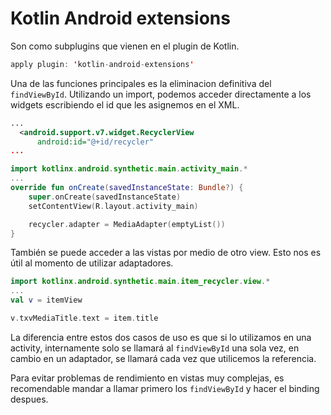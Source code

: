 # Kotlin Android extensions

Son como subplugins que vienen en el plugin de Kotlin.

```kotlin
apply plugin: 'kotlin-android-extensions'
```

Una de las funciones principales es la eliminacion definitiva del `findViewById`. Utilizando un import, podemos acceder directamente a los widgets escribiendo el id que les asignemos en el XML.

```xml
...
  <android.support.v7.widget.RecyclerView
      android:id="@+id/recycler"
...
```

```kotlin
import kotlinx.android.synthetic.main.activity_main.*
...
override fun onCreate(savedInstanceState: Bundle?) {
    super.onCreate(savedInstanceState)
    setContentView(R.layout.activity_main)

    recycler.adapter = MediaAdapter(emptyList())
}
```

También se puede acceder a las vistas por medio de otro view. Esto nos es útil al momento de utilizar adaptadores.

```kotlin
import kotlinx.android.synthetic.main.item_recycler.view.*
...
val v = itemView

v.txvMediaTitle.text = item.title
```

La diferencia entre estos dos casos de uso es que si lo utilizamos en una activity, internamente solo se llamará al `findViewById` una sola vez, en cambio en un adaptador, se llamará cada vez que utilicemos la referencia.

Para evitar problemas de rendimiento en vistas muy complejas, es recomendable mandar a llamar primero los `findViewById` y hacer el binding despues.